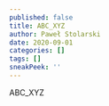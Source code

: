 ```yaml
---
published: false
title: ABC_XYZ
author: Paweł Stolarski
date: 2020-09-01
categories: []
tags: []
sneakPeek: ''
---
```


ABC_XYZ